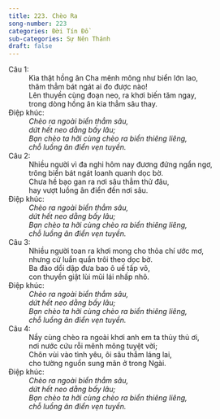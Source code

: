```yaml
---
title: 223. Chèo Ra
song-number: 223
categories: Đời Tín Đồ
sub-categories: Sự Nên Thánh
draft: false
---
```

<dl><dt>Câu 1:</dt><dd data-verse="1">Kìa thật hồng ân Cha mênh mông như biển lớn lao, <br/>thăm thẳm bát ngát ai đo được nào! <br/>Lên thuyền cùng đoạn neo, ra khơi biến tăm ngay, <br/>trong dòng hồng ân kia thẳm sâu thay. </dd><dt>Điệp khúc:</dt><dd data-chorus="1"><em>Chèo ra ngoài biển thẳm sâu, <br/>dứt hết neo dằng bấy lâu; <br/>Bạn chèo ta hỡi cùng chèo ra biển thiêng liêng, <br/>chỗ luồng ân điển vẹn tuyền. </em></dd><dt>Câu 2:</dt><dd data-verse="2">Nhiều người vì đa nghi hôm nay đương đứng ngẩn ngơ, <br/>trông biển bát ngát loanh quanh dọc bờ. <br/>Chưa hề bạo gan ra nơi sâu thẳm thử đâu, <br/>hay vượt luồng ân điển đến nơi sâu. </dd><dt>Điệp khúc:</dt><dd data-chorus="1"><em>Chèo ra ngoài biển thẳm sâu, <br/>dứt hết neo dằng bấy lâu; <br/>Bạn chèo ta hỡi cùng chèo ra biển thiêng liêng, <br/>chỗ luồng ân điển vẹn tuyền. </em></dd><dt>Câu 3:</dt><dd data-verse="3">Nhiều người toan ra khơi mong cho thỏa chí ước mơ, <br/>nhưng cứ luẩn quẩn trôi theo dọc bờ. <br/>Ba đào dồi dập đưa bao ô uế tấp vô, <br/>con thuyền giật lùi mũi lái nhấp nhô. </dd><dt>Điệp khúc:</dt><dd data-chorus="1"><em>Chèo ra ngoài biển thẳm sâu, <br/>dứt hết neo dằng bấy lâu; <br/>Bạn chèo ta hỡi cùng chèo ra biển thiêng liêng, <br/>chỗ luồng ân điển vẹn tuyền. </em></dd><dt>Câu 4:</dt><dd data-verse="4">Nầy cùng chèo ra ngoài khơi anh em ta thủy thủ ơi, <br/>nơi nước cứu rỗi mênh mông tuyệt vời; <br/>Chôn vùi vào tình yêu, ôi sâu thẳm láng lai, <br/>cho tường nguồn sung mãn ở trong Ngài. </dd><dt>Điệp khúc:</dt><dd data-chorus="1"><em>Chèo ra ngoài biển thẳm sâu, <br/>dứt hết neo dằng bấy lâu; <br/>Bạn chèo ta hỡi cùng chèo ra biển thiêng liêng, <br/>chỗ luồng ân điển vẹn tuyền. </em></dd></dl>